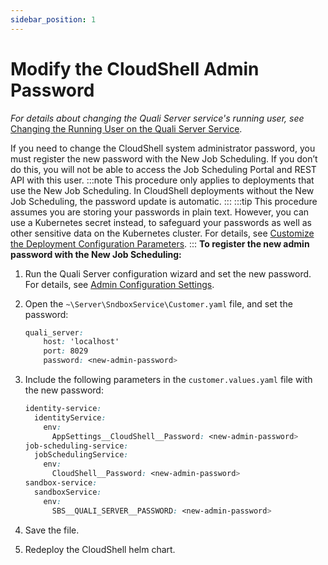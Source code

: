 ```yaml
---
sidebar_position: 1
---
```


# Modify the CloudShell Admin Password

*For details about changing the Quali Server service's running user, see* [Changing the Running User on the Quali Server Service](../../configure-products/change-service-user.md).

If you need to change the CloudShell system administrator password, you must register the new password with the New Job Scheduling. If you don’t do this, you will not be able to access the Job Scheduling Portal and REST API with this user.
:::note
This procedure only applies to deployments that use the New Job Scheduling. In CloudShell deployments without the New Job Scheduling, the password update is automatic.
:::
:::tip
This procedure assumes you are storing your passwords in plain text. However, you can use a Kubernetes secret instead, to safeguard your passwords as well as other sensitive data on the Kubernetes cluster. For details, see [Customize the Deployment Configuration Parameters](../high-level-install-flow/customize-deployment/customize-deployment-config-params.md).
:::
**To register the new admin password with the New Job Scheduling:**

1. Run the Quali Server configuration wizard and set the new password. For details, see [Admin Configuration Settings](../../configure-products/admin-config-settings.md).
2. Open the `~\Server\SndboxService\Customer.yaml` file, and set the password:
    
    ```css
    quali_server:
        host: 'localhost'
        port: 8029
        password: <new-admin-password>
    ```
    
3. Include the following parameters in the `customer.values.yaml` file with the new password:
    
    ```css
    identity-service:
      identityService:
        env:
          AppSettings__CloudShell__Password: <new-admin-password>
    job-scheduling-service:
      jobSchedulingService:
        env:
          CloudShell__Password: <new-admin-password>
    sandbox-service:
      sandboxService:
        env:
          SBS__QUALI_SERVER__PASSWORD: <new-admin-password>
    ```
    
4. Save the file.
5. Redeploy the CloudShell helm chart.